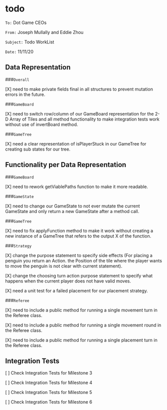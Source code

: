 #  todo

`To:` Dot Game CEOs

`From:` Joseph Mullally and Eddie Zhou

`Subject:` Todo WorkList

`Date:` 11/11/20

## Data Representation

###`Overall`

[X] need to make private fields final in all structures to prevent mutation errors in 
the future.

###`GameBoard`

[X] need to switch row/column of our GameBoard representation for the 2-D Array of Tiles and all 
method functionality to make integration tests work without use of invertBoard method.

###`GameTree`

[X] need a clear representation of isPlayerStuck in our GameTree for creating sub states for our 
tree.

## Functionality per Data Representation

###`GameBoard`

[X] need to rework getViablePaths function to make it more readable.

###`GameState`

[X] need to change our GameState to not ever mutate the current GameState and only return a new 
GameState after a method call.

###`GameTree`

[X] need to fix applyFunction method to make it work without creating a new instance of a GameTree 
that refers to the output X of the function.

###`Strategy`

[X] change the purpose statement to specify side effects (For placing a penguin you return an 
Action. the Position of the tile where the player wants to move the penguin is not clear with 
current statement).

[X] change the choosing turn action purpose statement to specify what happens when the current 
player does not have valid moves.

[X] need a unit test for a failed placement for our placement strategy.
  
###`Referee`

[X] need to include a public method for running a single movement turn in the Referee class.

[X] need to include a public method for running a single movement round in the Referee class.

[X] need to include a public method for running a single placement turn in the Referee class.

## Integration Tests

[ ] Check Integration Tests for Milestone 3

[ ] Check Integration Tests for Milestone 4

[ ] Check Integration Tests for Milestone 5

[ ] Check Integration Tests for Milestone 6
